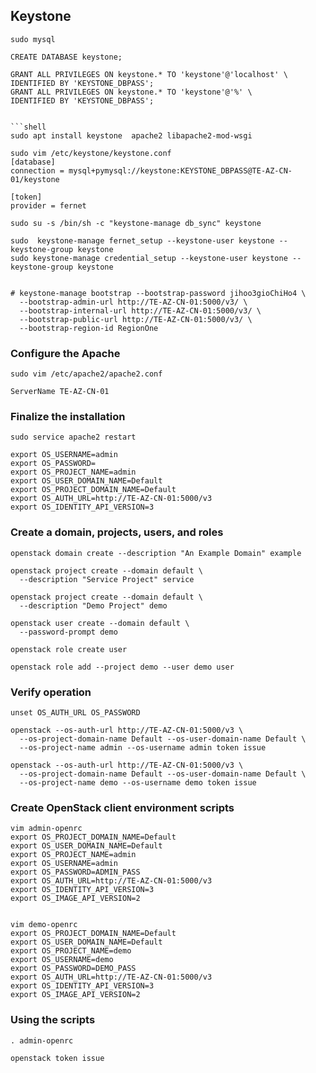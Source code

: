## Keystone

```shell
sudo mysql

CREATE DATABASE keystone;

GRANT ALL PRIVILEGES ON keystone.* TO 'keystone'@'localhost' \
IDENTIFIED BY 'KEYSTONE_DBPASS';
GRANT ALL PRIVILEGES ON keystone.* TO 'keystone'@'%' \
IDENTIFIED BY 'KEYSTONE_DBPASS';


```shell
sudo apt install keystone  apache2 libapache2-mod-wsgi

sudo vim /etc/keystone/keystone.conf
[database]
connection = mysql+pymysql://keystone:KEYSTONE_DBPASS@TE-AZ-CN-01/keystone

[token]
provider = fernet
```

```shell
sudo su -s /bin/sh -c "keystone-manage db_sync" keystone

sudo  keystone-manage fernet_setup --keystone-user keystone --keystone-group keystone
sudo keystone-manage credential_setup --keystone-user keystone --keystone-group keystone


```
```shell
# keystone-manage bootstrap --bootstrap-password jihoo3gioChiHo4 \
  --bootstrap-admin-url http://TE-AZ-CN-01:5000/v3/ \
  --bootstrap-internal-url http://TE-AZ-CN-01:5000/v3/ \
  --bootstrap-public-url http://TE-AZ-CN-01:5000/v3/ \
  --bootstrap-region-id RegionOne

```

### Configure the Apache

```shell
sudo vim /etc/apache2/apache2.conf

ServerName TE-AZ-CN-01
```

### Finalize the installation

```shell
sudo service apache2 restart

export OS_USERNAME=admin
export OS_PASSWORD=
export OS_PROJECT_NAME=admin
export OS_USER_DOMAIN_NAME=Default
export OS_PROJECT_DOMAIN_NAME=Default
export OS_AUTH_URL=http://TE-AZ-CN-01:5000/v3
export OS_IDENTITY_API_VERSION=3

```

### Create a domain, projects, users, and roles

```shell
openstack domain create --description "An Example Domain" example

openstack project create --domain default \
  --description "Service Project" service

openstack project create --domain default \
  --description "Demo Project" demo

openstack user create --domain default \
  --password-prompt demo

openstack role create user

openstack role add --project demo --user demo user
```

### Verify operation

```shell
unset OS_AUTH_URL OS_PASSWORD

openstack --os-auth-url http://TE-AZ-CN-01:5000/v3 \
  --os-project-domain-name Default --os-user-domain-name Default \
  --os-project-name admin --os-username admin token issue

openstack --os-auth-url http://TE-AZ-CN-01:5000/v3 \
  --os-project-domain-name Default --os-user-domain-name Default \
  --os-project-name demo --os-username demo token issue
```

### Create OpenStack client environment scripts
```shell
vim admin-openrc
export OS_PROJECT_DOMAIN_NAME=Default
export OS_USER_DOMAIN_NAME=Default
export OS_PROJECT_NAME=admin
export OS_USERNAME=admin
export OS_PASSWORD=ADMIN_PASS
export OS_AUTH_URL=http://TE-AZ-CN-01:5000/v3
export OS_IDENTITY_API_VERSION=3
export OS_IMAGE_API_VERSION=2


vim demo-openrc
export OS_PROJECT_DOMAIN_NAME=Default
export OS_USER_DOMAIN_NAME=Default
export OS_PROJECT_NAME=demo
export OS_USERNAME=demo
export OS_PASSWORD=DEMO_PASS
export OS_AUTH_URL=http://TE-AZ-CN-01:5000/v3
export OS_IDENTITY_API_VERSION=3
export OS_IMAGE_API_VERSION=2
```

### Using the scripts
```shell
. admin-openrc

openstack token issue
```
